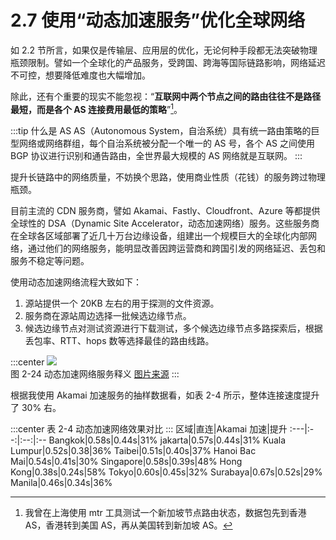 # 2.7 使用“动态加速服务”优化全球网络

如 2.2 节所言，如果仅是传输层、应用层的优化，无论何种手段都无法突破物理瓶颈限制。譬如一个全球化的产品服务，受跨国、跨海等国际链路影响，网络延迟不可控，想要降低难度也大幅增加。

除此，还有个重要的现实不能忽视：“**互联网中两个节点之间的路由往往不是路径最短，而是各个 AS 连接费用最低的策略**”[^1]。

:::tip 什么是 AS
AS（Autonomous System，自治系统）具有统一路由策略的巨型网络或网络群组，每个自治系统被分配一个唯一的 AS 号，各个 AS 之间使用 BGP 协议进行识别和通告路由，全世界最大规模的 AS 网络就是互联网。
:::

提升长链路中的网络质量，不妨换个思路，使用商业性质（花钱）的服务跨过物理瓶颈。

目前主流的 CDN 服务商，譬如 Akamai、Fastly、Cloudfront、Azure 等都提供全球性的 DSA（Dynamic Site Accelerator，动态加速网络）服务。这些服务商在全球各区域部署了近几十万台边缘设备，组建出一个规模巨大的全球化内部网络，通过他们的网络服务，能明显改善因跨运营商和跨国引发的网络延迟、丢包和服务不稳定等问题。

使用动态加速网络流程大致如下：

1. 源站提供一个 20KB 左右的用于探测的文件资源。
2. 服务商在源站周边选择一批候选边缘节点。
3. 候选边缘节点对测试资源进行下载测试，多个候选边缘节点多路探索后，根据丢包率、RTT、hops 数等选择最佳的路由线路。

:::center
  ![](../assets/dsa.png)<br/>
 图 2-24 动态加速网络服务释义 [图片来源](https://www.cdnetworks.com/cn/web-performance/dynamic-web-acceleration/)
:::

根据我使用 Akamai 加速服务的抽样数据看，如表 2-4 所示，整体连接速度提升了 30% 右。

:::center
表 2-4 动态加速网络效果对比
:::
区域|直连|Akamai 加速|提升
:---|:--:|:--:|:--
Bangkok|0.58s|0.44s|31%
jakarta|0.57s|0.44s|31%
Kuala Lumpur|0.52s|0.38|36%
Taibei|0.51s|0.40s|37%
Hanoi Bac Mai|0.54s|0.41s|30%
Singapore|0.58s|0.39s|48%
Hong Kong|0.38s|0.24s|58%
Tokyo|0.60s|0.45s|32%
Surabaya|0.67s|0.52s|29%
Manila|0.46s|0.34s|36%

[^1]: 我曾在上海使用 mtr 工具测试一个新加坡节点路由状态，数据包先到香港 AS，香港转到美国 AS，再从美国转到新加坡 AS。
